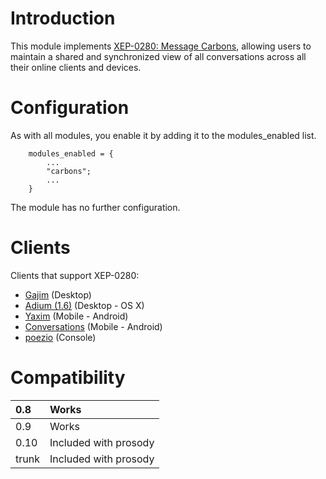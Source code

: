 # Introduction #

This module implements [XEP-0280: Message Carbons](http://xmpp.org/extensions/xep-0280.html),
allowing users to maintain a shared and synchronized view of all
conversations across all their online clients and devices.

# Configuration #

As with all modules, you enable it by adding it to the modules\_enabled list.

```
	modules_enabled = {
		...
		"carbons";
		...
	}
```

The module has no further configuration.

# Clients #
Clients that support XEP-0280:
  * [Gajim](http://gajim.org/) (Desktop)
  * [Adium (1.6)](http://adium.im/) (Desktop - OS X)
  * [Yaxim](http://yaxim.org/) (Mobile - Android)
  * [Conversations](https://play.google.com/store/apps/details?id=eu.siacs.conversations) (Mobile - Android)
  * [poezio](http://poezio.eu/en/) (Console)


# Compatibility #
| 0.8 | Works |
|:----|:------|
| 0.9 | Works |
| 0.10 | Included with prosody |
| trunk | Included with prosody |